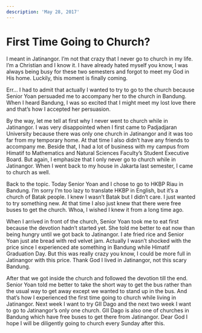 ```yaml
---
description: 'May 28, 2017'
---
```


# First Time Going to Church?

I meant in Jatinangor. I’m not that crazy that I never go to church in my life. I’m a Christian and I know it. I have already hated myself you know, I was always being busy for these two semesters and forgot to meet my God in His home. Luckily, this moment is finally coming.

Err… I had to admit that actually I wanted to try to go to the church because Senior Yoan persuaded me to accompany her to the church in Bandung. When I heard Bandung, I was so excited that I might meet my lost love there and that’s how I accepted her persuasion.

By the way, let me tell at first why I never went to church while in Jatinangor. I was very disappointed when I first came to Padjadjaran University because there was only one church in Jatinangor and it was too far from my temporary home. At that time I also didn’t have any friends to accompany me. Beside that, I had a lot of business with my campus from Himatif to Mathematics and Natural Sciences Faculty’s Student Executive Board. But again, I emphasize that I only never go to church while in Jatinangor. When I went back to my house in Jakarta last semester, I came to church as well.

Back to the topic. Today Senior Yoan and I chose to go to HKBP Riau in Bandung. I’m sorry I’m too lazy to translate HKBP in English, but it’s a church of Batak people. I knew I wasn’t Batak but I didn’t care. I just wanted to try something new. At that time I also just knew that there were free buses to get the church. Whoa, I wished I knew it from a long time ago.

When I arrived in front of the church, Senior Yoan took me to eat first because the devotion hadn’t started yet. She told me better to eat now than being hungry until we got back to Jatinangor. I ate fried rice and Senior Yoan just ate bread with red velvet jam. Actually I wasn’t shocked with the price since I experienced ate something in Bandung while Himatif Graduation Day. But this was really crazy you know, I could be more full in Jatinangor with this price. Thank God I lived in Jatinangor, not this scary Bandung.

After that we got inside the church and followed the devotion till the end. Senior Yoan told me better to take the short way to get the bus rather than the usual way to get away except we wanted to stand up in the bus. And that’s how I experienced the first time going to church while living in Jatinangor. Next week I want to try GII Dago and the next two week I want to go to Jatinangor’s only one church. GII Dago is also one of churches in Bandung which have free buses to get there from Jatinangor. Dear God I hope I will be diligently going to church every Sunday after this.


